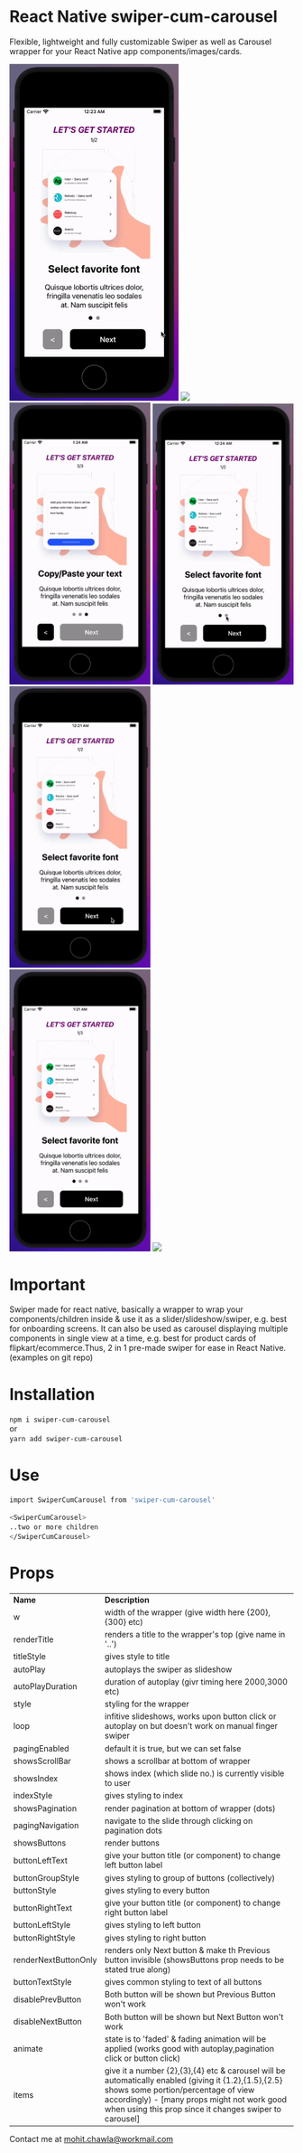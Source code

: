 # React Native swiper-cum-carousel

Flexible, lightweight and fully customizable Swiper as well as Carousel wrapper for your React Native app components/images/cards.

<div>
  <div style={{flexDirection:'row',alignItems:'center',justifyContent:'center',flex:1}}>
    <img src="https://github.com/MhtChawla/swiper-cum-carousel/blob/master/examples/FingerSwipe.gif" width="300" />
    <img style={{position:'absolute',right:10,top:10}} src="https://github.com/MhtChawla/swiper-cum-carousel/blob/master/examples/CarouselCards.gif" width="400" />
  </div>
   <div>
    <img src="https://github.com/MhtChawla/swiper-cum-carousel/blob/master/examples/FadingAnimation.gif" width="250" />
    <img src="https://github.com/MhtChawla/swiper-cum-carousel/blob/master/examples/PaginationSwipe.gif" width="250" />
    <img src="https://github.com/MhtChawla/swiper-cum-carousel/blob/master/examples/ButtonSwipe.gif" width="250" />
  </div>
  <div style={{flexDirection:'row'}}>
    <img src="https://github.com/MhtChawla/swiper-cum-carousel/blob/master/examples/Autoplay.gif" width="250" />
    <img src="https://github.com/MhtChawla/swiper-cum-carousel/blob/master/examples/CarouselCardsWithPagingEnabled.gif" width="350" />
  </div>
</div>

<!-- ![Swiper](https://github.com/MhtChawla/swiper-cum-carousel/blob/master/examples/FingerSwipe.gif)  -->
<!-- ![Carousel](https://github.com/MhtChawla/swiper-cum-carousel/blob/master/examples/CarouselCards.gif)
![Autoplay](https://github.com/MhtChawla/swiper-cum-carousel/blob/master/examples/Autoplay.gif)
![ButtonSwipe](https://github.com/MhtChawla/swiper-cum-carousel/blob/master/examples/ButtonSwipe.gif)
![CarouselCards](https://github.com/MhtChawla/swiper-cum-carousel/blob/master/examples/CarouselCardsWithPagingEnabled.gif)
![FadingAnimation](https://github.com/MhtChawla/swiper-cum-carousel/blob/master/examples/FadingAnimation.gif)
![PaginationSwipe](https://github.com/MhtChawla/swiper-cum-carousel/blob/master/examples/PaginationSwipe.gif) -->


# Important

Swiper made for react native, basically a wrapper to wrap your components/children inside & use it as a slider/slideshow/swiper, e.g. best for onboarding screens. It can also be used as carousel displaying multiple components in single view at a time, e.g. best for product cards of flipkart/ecommerce.Thus, 2 in 1 pre-made swiper for ease in React Native. (examples on git repo)

# Installation

```npm i swiper-cum-carousel``` </br>
or </br>
```yarn add swiper-cum-carousel```

# Use

```sh
import SwiperCumCarousel from 'swiper-cum-carousel'
```

```sh
<SwiperCumCarousel>
..two or more children
</SwiperCumCarousel>
```

# Props

<table>
<tbody>
<tr>
<td><strong>Name&nbsp;</strong></td>
<td><strong>Description&nbsp;</strong></td>
</tr>
<tr>
<td>w</td>
<td>width of the wrapper (give width here {200},{300} etc)</td>
</tr>
<tr>
<td>renderTitle</td>
<td>renders a title to the wrapper's top (give name in '..')</td>
</tr>
<tr>
<td>titleStyle</td>
<td>gives style to title</td>
</tr>
<tr>
<td>autoPlay</td>
<td>autoplays the swiper as slideshow</td>
</tr>
<tr>
<td>autoPlayDuration</td>
<td>duration of autoplay (givr timing here 2000,3000 etc)</td>
</tr>
<tr>
<td>style</td>
<td>styling for the wrapper</td>
</tr>
<tr>
<td>loop</td>
<td>infitive slideshows, works upon button click or autoplay on but doesn't work on manual finger swiper</td>
</tr>
<tr>
<td>pagingEnabled</td>
<td>default it is true, but we can set false</td>
</tr>
<tr>
<td>showsScrollBar</td>
<td>shows a scrollbar at bottom of wrapper</td>
</tr>
<tr>
<td>showsIndex</td> 
<td>shows index (which slide no.) is currently visible to user</td>
</tr>
<tr>
<td>indexStyle</td>
<td>gives styling to index</td>
</tr>
<tr>
<td>showsPagination</td>
<td>render pagination at bottom of wrapper (dots)</td>
</tr>
<tr>
<td>pagingNavigation</td>
<td>navigate to the slide through clicking on pagination dots</td>
</tr>
<tr>
<td>showsButtons</td>
<td>render buttons</td>
</tr>
<tr>
<td>buttonLeftText</td>
<td>give your button title (or component) to change left button label</td>
</tr>
<tr>
<td>buttonGroupStyle</td>
<td>gives styling to group of buttons (collectively)</td>
</tr>
<tr>
<td>buttonStyle</td>
<td>gives styling to every button</td>
</tr>
<tr>
<td>buttonRightText</td>
<td>give your button title (or component) to change right button label</td>
</tr>
<tr>
<td>buttonLeftStyle</td>
<td>gives styling to left button</td>
</tr>
<tr>
<td>buttonRightStyle</td>
<td>gives styling to right button</td>
</tr>
<tr>
<td>renderNextButtonOnly</td>
<td>renders only Next button & make th Previous button invisible (showsButtons prop needs to be stated true along)</td>
</tr>
<tr>
<td>buttonTextStyle</td>
<td>gives common styling to text of all buttons</td>
</tr>
<tr>
<td>disablePrevButton</td>
<td>Both button will be shown but Previous Button won't work</td>
</tr>
<tr>
<td>disableNextButton</td>
<td>Both button will be shown but Next Button won't work</td>
</tr>
<tr>
<td>animate</td>
<td>state is to 'faded' & fading animation will be applied (works good with autoplay,pagination click or button click)</td>
</tr>
<tr>
<td>items</td>
<td>give it a number {2},{3},{4} etc & carousel will be automatically enabled (giving it {1.2},{1.5},{2.5} shows some portion/percentage of view accordingly) - [many props might not work good when using this prop since it changes swiper to carousel]</td>
</tr>
</tbody>
</table>

Contact me at mohit.chawla@workmail.com
